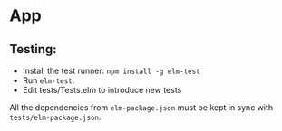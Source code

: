 # App


## Testing:

- Install the test runner: `npm install -g elm-test`
- Run `elm-test`.
- Edit tests/Tests.elm to introduce new tests

All the dependencies from `elm-package.json` must be kept in sync with
`tests/elm-package.json`.
